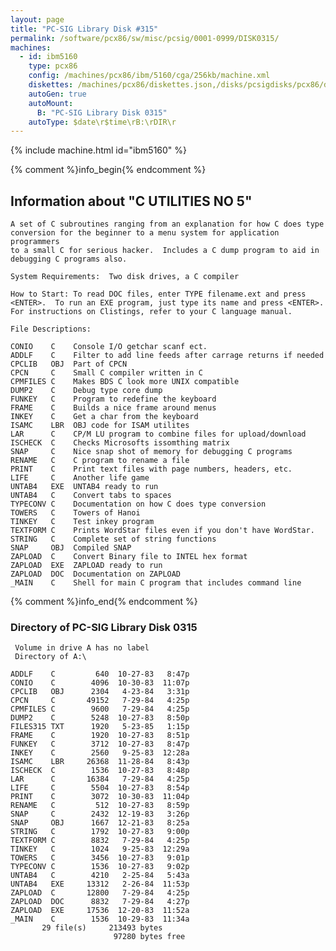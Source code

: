 ```yaml
---
layout: page
title: "PC-SIG Library Disk #315"
permalink: /software/pcx86/sw/misc/pcsig/0001-0999/DISK0315/
machines:
  - id: ibm5160
    type: pcx86
    config: /machines/pcx86/ibm/5160/cga/256kb/machine.xml
    diskettes: /machines/pcx86/diskettes.json,/disks/pcsigdisks/pcx86/diskettes.json
    autoGen: true
    autoMount:
      B: "PC-SIG Library Disk 0315"
    autoType: $date\r$time\rB:\rDIR\r
---
```


{% include machine.html id="ibm5160" %}

{% comment %}info_begin{% endcomment %}

## Information about "C UTILITIES NO 5"

    A set of C subroutines ranging from an explanation for how C does type
    conversion for the beginner to a menu system for application programmers
    to a small C for serious hacker.  Includes a C dump program to aid in
    debugging C programs also.
    
    System Requirements:  Two disk drives, a C compiler
    
    How to Start: To read DOC files, enter TYPE filename.ext and press
    <ENTER>.  To run an EXE program, just type its name and press <ENTER>.
    For instructions on Clistings, refer to your C language manual.
    
    File Descriptions:
    
    CONIO    C    Console I/O getchar scanf ect.
    ADDLF    C    Filter to add line feeds after carrage returns if needed
    CPCLIB   OBJ  Part of CPCN
    CPCN     C    Small C compiler written in C
    CPMFILES C    Makes BDS C look more UNIX compatible
    DUMP2    C    Debug type core dump
    FUNKEY   C    Program to redefine the keyboard
    FRAME    C    Builds a nice frame around menus
    INKEY    C    Get a char from the keyboard
    ISAMC    LBR  OBJ code for ISAM utilites
    LAR      C    CP/M LU program to combine files for upload/download
    ISCHECK  C    Checks Microsofts issomthing matrix
    SNAP     C    Nice snap shot of memory for debugging C programs
    RENAME   C    C program to rename a file
    PRINT    C    Print text files with page numbers, headers, etc.
    LIFE     C    Another life game
    UNTAB4   EXE  UNTAB4 ready to run
    UNTAB4   C    Convert tabs to spaces
    TYPECONV C    Documentation on how C does type conversion
    TOWERS   C    Towers of Hanoi
    TINKEY   C    Test inkey program
    TEXTFORM C    Prints WordStar files even if you don't have WordStar.
    STRING   C    Complete set of string functions
    SNAP     OBJ  Compiled SNAP
    ZAPLOAD  C    Convert Binary file to INTEL hex format
    ZAPLOAD  EXE  ZAPLOAD ready to run
    ZAPLOAD  DOC  Documentation on ZAPLOAD
    _MAIN    C    Shell for main C program that includes command line
{% comment %}info_end{% endcomment %}


### Directory of PC-SIG Library Disk 0315

     Volume in drive A has no label
     Directory of A:\

    ADDLF    C         640  10-27-83   8:47p
    CONIO    C        4096  10-30-83  11:07p
    CPCLIB   OBJ      2304   4-23-84   3:31p
    CPCN     C       49152   7-29-84   4:25p
    CPMFILES C        9600   7-29-84   4:25p
    DUMP2    C        5248  10-27-83   8:50p
    FILES315 TXT      1920   5-23-85   1:15p
    FRAME    C        1920  10-27-83   8:51p
    FUNKEY   C        3712  10-27-83   8:47p
    INKEY    C        2560   9-25-83  12:28a
    ISAMC    LBR     26368  11-28-84   8:43p
    ISCHECK  C        1536  10-27-83   8:48p
    LAR      C       16384   7-29-84   4:25p
    LIFE     C        5504  10-27-83   8:54p
    PRINT    C        3072  10-30-83  11:04p
    RENAME   C         512  10-27-83   8:59p
    SNAP     C        2432  12-19-83   3:26p
    SNAP     OBJ      1667  12-21-83   8:25a
    STRING   C        1792  10-27-83   9:00p
    TEXTFORM C        8832   7-29-84   4:25p
    TINKEY   C        1024   9-25-83  12:29a
    TOWERS   C        3456  10-27-83   9:01p
    TYPECONV C        1536  10-27-83   9:02p
    UNTAB4   C        4210   2-25-84   5:43a
    UNTAB4   EXE     13312   2-26-84  11:53p
    ZAPLOAD  C       12800   7-29-84   4:25p
    ZAPLOAD  DOC      8832   7-29-84   4:27p
    ZAPLOAD  EXE     17536  12-20-83  11:52a
    _MAIN    C        1536  10-29-83  11:34a
           29 file(s)     213493 bytes
                           97280 bytes free
